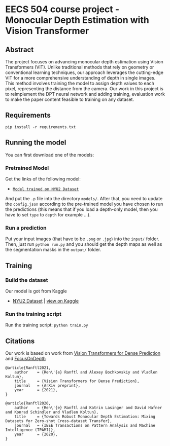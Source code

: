 # EECS 504 course project - Monocular Depth Estimation with Vision Transformer

## Abstract

The project focuses on advancing monocular depth estimation using Vision Transformers (ViT). Unlike traditional methods that rely on geometry or conventional learning techniques, our approach leverages the cutting-edge ViT for a more comprehensive understanding of depth in single images. This method involves training the model to assign depth values to each pixel, representing the distance from the camera. Our work in this project is to reimplement the DPT neural network and adding training, evaluation work to make the paper content feasible to training on any dataset.

## Requirements

``` pip install -r requirements.txt ```

## Running the model

You can first download one of the models:

### Pretrained Model

Get the links of the following model:

+ [```Model trained on NYU2 Dataset```](https://drive.google.com/file/d/1NvVQr5WoMRDrhnNc3tbhc43pYrPZMp0T/view?usp=drive_link)

And put the ```.p``` file into the directory ```models/```. After that, you need to update the ```config.json``` according to the pre-trained model you have chosen to run the predictions (this means that if you load a depth-only model, then you have to set ```type``` to ```depth``` for example ...).

### Run a prediction

Put your input images (that have to be ```.png``` or ```.jpg```) into the ```input/``` folder. Then, just run ```python run.py``` and you should get the depth maps as well as the segmentation masks in the ```output/``` folder.

## Training

### Build the dataset

Our model is got from Kaggle
+ [NYU2 Dataset](https://cs.nyu.edu/~silberman/datasets/nyu_depth_v2.html) | [view on Kaggle](https://www.kaggle.com/antocad/nyuv2-fod)

### Run the training script
Run the training script: ```python train.py```

## Citations
Our work is based on work from [Vision Transformers for Dense Prediction](https://github.com/isl-org/DPT) and [FocusOnDepth](https://github.com/antocad/FocusOnDepth)

```
@article{Ranftl2021,
	author    = {Ren\'{e} Ranftl and Alexey Bochkovskiy and Vladlen Koltun},
	title     = {Vision Transformers for Dense Prediction},
	journal   = {ArXiv preprint},
	year      = {2021},
}
```

```
@article{Ranftl2020,
	author    = {Ren\'{e} Ranftl and Katrin Lasinger and David Hafner and Konrad Schindler and Vladlen Koltun},
	title     = {Towards Robust Monocular Depth Estimation: Mixing Datasets for Zero-shot Cross-dataset Transfer},
	journal   = {IEEE Transactions on Pattern Analysis and Machine Intelligence (TPAMI)},
	year      = {2020},
}
```
